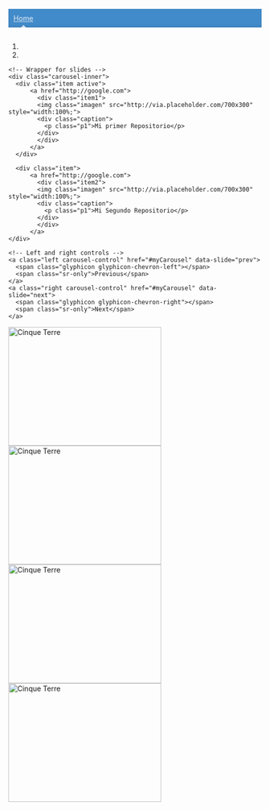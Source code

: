<!DOCTYPE html>
<html>
<head><style type="text/css">
    h1, .h1 {
  margin-top: 10;
  font-family: "Helvetica Neue", Helvetica, Arial, sans-serif;
  font-weight: normal;
  color: #333;
}
.thumbnail {
    position: relative;
}
.p1{
  font-style: italic;
  font-size: 30px;
}
.item:
.item:hover,
.item:focus{
  
   filter: blur(1px);
}
.caption {
    position: absolute;
    top: 70%;
    left: 40%;
    width: 100%;
}
.blog-masthead {
  background-color: #428bca;
  box-shadow: inset 0 -2px 5px rgba(0,0,0,.1);
}
.blog-nav-item {
  position: relative;
  display: inline-block;
  padding: 10px;
  font-weight: 500;
  color: #cdddeb;
}
.blog-nav-item:hover,
.blog-nav-item:focus {
  color: #fff;
  text-decoration: none;
}

/* Active state gets a caret at the bottom */
.blog-nav .active {
  color: #fff;
}
.blog-nav .active:after {
  position: absolute;
  bottom: 0;
  left: 50%;
  width: 0;
  height: 0;
  margin-left: -5px;
  vertical-align: middle;
  content: " ";
  border-right: 5px solid transparent;
  border-bottom: 5px solid;
  border-left: 5px solid transparent;
}
</style>


  <title>Mi Pagina Principal</title>
  <meta charset="utf-8">
  <meta name="viewport" content="width=device-width, initial-scale=1">
  <link rel="stylesheet" href="https://maxcdn.bootstrapcdn.com/bootstrap/3.3.7/css/bootstrap.min.css">
  <script src="https://ajax.googleapis.com/ajax/libs/jquery/3.2.1/jquery.min.js"></script>
  <script src="https://maxcdn.bootstrapcdn.com/bootstrap/3.3.7/js/bootstrap.min.js"></script>
  <script src="https://cdnjs.com/libraries/popper.js"></script>
<style>
    

h1, .h1 {
  margin-top: 10;
  font-family: "Helvetica Neue", Helvetica, Arial, sans-serif;
  font-weight: normal;
  color: #333;
}
.thumbnail {
    position: relative;
}
.p1{
  font-style: italic;
  font-size: 30px;
}
.item:hover,
.item:focus{
  
   filter: blur(1px);
}
.caption {
    position: absolute;
    top: 70%;
    left: 40%;
    width: 100%;
}
.blog-masthead {
  background-color: #428bca;
  box-shadow: inset 0 -2px 5px rgba(0,0,0,.1);
}
.blog-nav-item {
  position: relative;
  display: inline-block;
  padding: 10px;
  font-weight: 500;
  color: #cdddeb;
}
.blog-nav-item:hover,
.blog-nav-item:focus {
  color: #fff;
  text-decoration: none;
}

/* Active state gets a caret at the bottom */
.blog-nav .active {
  color: #fff;
}
.blog-nav .active:after {
  position: absolute;
  bottom: 0;
  left: 50%;
  width: 0;
  height: 0;
  margin-left: -5px;
  vertical-align: middle;
  content: " ";
  border-right: 5px solid transparent;
  border-bottom: 5px solid;
  border-left: 5px solid transparent;
}

  </style></head>
  
<body>
    <div class="blog-masthead">
      <div class="container">
        <nav class="blog-nav">
          <a class="blog-nav-item active" href="#">Home</a>
        </nav>
      </div>
    </div>
<div class="container">
  <h2></h2>  
  <div id="myCarousel" class="carousel slide" data-ride="carousel">
    <!-- Indicators -->
    <ol class="carousel-indicators">
      <li data-target="#myCarousel" data-slide-to="0" class="active"></li>
      <li data-target="#myCarousel" data-slide-to="1" class=""></li>
    </ol>

    <!-- Wrapper for slides -->
    <div class="carousel-inner">
      <div class="item active">
          <a href="http://google.com">
            <div class="item1">
            <img class="imagen" src="http://via.placeholder.com/700x300" style="width:100%;">
            <div class="caption">
              <p class="p1">Mi primer Repositorio</p>
            </div>
            </div>
          </a>
      </div>

      <div class="item">
          <a href="http://google.com">
            <div class="item2">
            <img class="imagen" src="http://via.placeholder.com/700x300" style="width:100%;">
            <div class="caption">
              <p class="p1">Mi Segundo Repositorio</p>
            </div>
            </div>
          </a>
    </div>

    <!-- Left and right controls -->
    <a class="left carousel-control" href="#myCarousel" data-slide="prev">
      <span class="glyphicon glyphicon-chevron-left"></span>
      <span class="sr-only">Previous</span>
    </a>
    <a class="right carousel-control" href="#myCarousel" data-slide="next">
      <span class="glyphicon glyphicon-chevron-right"></span>
      <span class="sr-only">Next</span>
    </a>
  </div>
</div>
  <div class="row">
  <div class="col-sm-3"><img src="http://via.placeholder.com/100x100" class="img-thumbnail" alt="Cinque Terre" width="304" height="236"></div>
  <div class="col-sm-3"><img src="http://via.placeholder.com/100x100" class="img-thumbnail" alt="Cinque Terre" width="304" height="236"></div>
  <div class="col-sm-3"><img src="http://via.placeholder.com/100x100" class="img-thumbnail" alt="Cinque Terre" width="304" height="236"></div>
  <div class="col-sm-3"><img src="http://via.placeholder.com/100x100" class="img-thumbnail" alt="Cinque Terre" width="304" height="236"></div>
</div>



<script>// Write JavaScript here </script></div></body>
